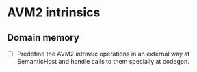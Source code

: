 # AVM2 intrinsics

## Domain memory

* [ ] Predefine the AVM2 intrinsic operations in an external way at SemanticHost and handle calls to them specially at codegen.
